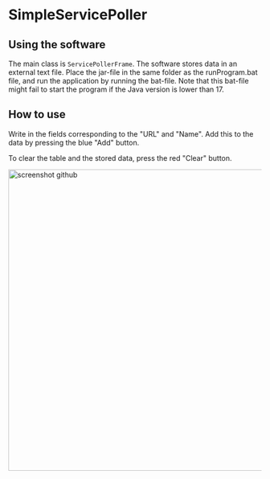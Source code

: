 # SimpleServicePoller

## Using the software

The main class is ```ServicePollerFrame```. The software stores data in an external text file. Place the jar-file in the same folder as the runProgram.bat file, and run the application by running the bat-file. Note that this bat-file might fail to start the program if the Java version is lower than 17.

## How to use
Write in the fields corresponding to the "URL" and "Name". Add this to the data by pressing the blue "Add" button.

To clear the table and the stored data, press the red "Clear" button.

<img width="600" alt="screenshot github" src="https://user-images.githubusercontent.com/35288746/137106473-3470ce7b-7941-40a2-995c-ee589a1697c6.PNG">
